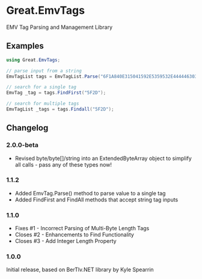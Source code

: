 # Great.EmvTags

EMV Tag Parsing and Management Library

## Examples

```csharp
using Great.EmvTags;

// parse input from a string
EmvTagList tags = EmvTagList.Parse("6F1A840E315041592E5359532E4444463031A5088801025F2D02656E");

// search for a single tag
EmvTag _tag = tags.FindFirst("5F2D");

// search for multiple tags
EmvTagList _tags = tags.Findall("5F2D");

```

## Changelog

### 2.0.0-beta
- Revised byte/byte[]/string into an ExtendedByteArray object to simplify all calls - pass any of these types now!

### 1.1.2
- Added EmvTag.Parse() method to parse value to a single tag
- Added FindFirst and FindAll methods that accept string tag inputs

### 1.1.0

- Fixes #1 - Incorrect Parsing of Multi-Byte Length Tags
- Closes #2 - Enhancements to Find Functionality
- Closes #3 - Add Integer Length Property

### 1.0.0

Initial release, based on BerTlv.NET library by Kyle Spearrin
